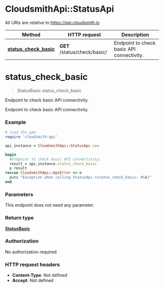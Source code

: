 # CloudsmithApi::StatusApi

All URIs are relative to *https://api.cloudsmith.io*

Method | HTTP request | Description
------------- | ------------- | -------------
[**status_check_basic**](StatusApi.md#status_check_basic) | **GET** /status/check/basic/ | Endpoint to check basic API connectivity.


# **status_check_basic**
> StatusBasic status_check_basic

Endpoint to check basic API connectivity.

Endpoint to check basic API connectivity.

### Example
```ruby
# load the gem
require 'cloudsmith-api'

api_instance = CloudsmithApi::StatusApi.new

begin
  #Endpoint to check basic API connectivity.
  result = api_instance.status_check_basic
  p result
rescue CloudsmithApi::ApiError => e
  puts "Exception when calling StatusApi->status_check_basic: #{e}"
end
```

### Parameters
This endpoint does not need any parameter.

### Return type

[**StatusBasic**](StatusBasic.md)

### Authorization

No authorization required

### HTTP request headers

 - **Content-Type**: Not defined
 - **Accept**: Not defined



